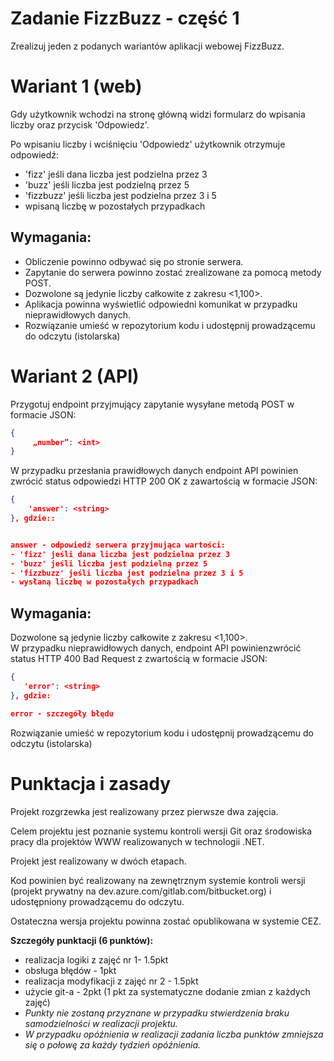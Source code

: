 # Zadanie FizzBuzz - część 1

Zrealizuj jeden z podanych wariantów aplikacji webowej FizzBuzz.


# Wariant 1 (web)

Gdy użytkownik wchodzi na stronę główną widzi formularz do wpisania liczby oraz przycisk 'Odpowiedz'.

Po wpisaniu liczby i wciśnięciu 'Odpowiedz' użytkownik otrzymuje odpowiedź:
- 'fizz' jeśli dana liczba jest podzielna przez 3
- 'buzz' jeśli liczba jest podzielną przez 5
- 'fizzbuzz' jeśli liczba jest podzielna przez 3 i 5
- wpisaną liczbę w pozostałych przypadkach


## Wymagania:

- Obliczenie powinno odbywać się po stronie serwera.
- Zapytanie do serwera powinno zostać zrealizowane za pomocą metody POST.
- Dozwolone są jedynie liczby całkowite z zakresu <1,100>.
- Aplikacja powinna wyświetlić odpowiedni komunikat w przypadku nieprawidłowych danych.
- Rozwiązanie umieść w repozytorium kodu i udostępnij prowadzącemu do odczytu (istolarska)


# Wariant 2 (API)

Przygotuj endpoint przyjmujący zapytanie wysyłane metodą POST w formacie JSON:

```json
{
     „number”: <int>
}
```


W przypadku przesłania prawidłowych danych endpoint API powinien zwrócić status odpowiedzi HTTP 200 OK z zawartością w formacie JSON:

```json
{
    'answer': <string>
}, gdzie::


answer - odpowiedź serwera przyjmująca wartości:
- 'fizz' jeśli dana liczba jest podzielna przez 3
- 'buzz' jeśli liczba jest podzielną przez 5
- 'fizzbuzz' jeśli liczba jest podzielna przez 3 i 5
- wysłaną liczbę w pozostałych przypadkach
```

## Wymagania:

Dozwolone są jedynie liczby całkowite z zakresu <1,100>.  
W przypadku nieprawidłowych danych, endpoint API powinienzwrócić status HTTP 400 Bad Request z zwartością w formacie JSON:

```json
{
   'error': <string>
}, gdzie:

error - szczegóły błędu
```

Rozwiązanie umieść w repozytorium kodu i udostępnij prowadzącemu do odczytu (istolarska)

# Punktacja i zasady
Projekt rozgrzewka jest realizowany przez pierwsze dwa zajęcia.

Celem projektu jest poznanie systemu kontroli wersji Git oraz środowiska pracy dla projektów WWW realizowanych w technologii .NET.

Projekt jest realizowany w dwóch etapach. 

Kod powinien być realizowany na zewnętrznym systemie kontroli wersji  (projekt prywatny na dev.azure.com/gitlab.com/bitbucket.org) i udostępniony prowadzącemu do odczytu.

Ostateczna wersja projektu powinna zostać opublikowana w systemie CEZ.

**Szczegóły punktacji (6 punktów):**
* realizacja logiki z zajęć nr 1- 1.5pkt
* obsługa błędów - 1pkt
* realizacja modyfikacji z zajęć nr 2 - 1.5pkt
* użycie git-a - 2pkt (1 pkt za systematyczne dodanie zmian z każdych zajęć)
* *Punkty nie zostaną przyznane w przypadku stwierdzenia braku samodzielności w realizacji projektu.*
* *W przypadku opóźnienia w realizacji zadania liczba punktów zmniejsza się o połowę za każdy tydzień opóźnienia.*